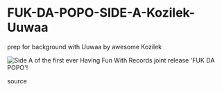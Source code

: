 FUK-DA-POPO-SIDE-A-Kozilek-Uuwaa
================================

prep for background <!-- credits --> with Uuwaa by awesome Kozilek

![[Side A of the first ever Having Fun With Records joint release 'FUK DA POPO'!](http://soft-asylum.tumblr.com/post/106153700128/with-uuwaa-by-awesome-kozilek-from-side-a-of-the)](https://i1.sndcdn.com/artworks-000039155543-36oyej-t500x500.jpg)

source
